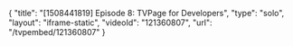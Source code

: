 {
    "title": "[1508441819] Episode 8: TVPage for Developers",
    "type": "solo",
    "layout": "iframe-static",
    "videoId": "121360807",
    "url": "\/tvpembed\/121360807"
}